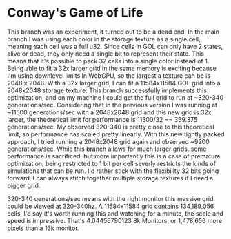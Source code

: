 # Conway's Game of Life
This branch was an experiment, it turned out to be a dead end. In the main branch I was using each color in the storage texture as a single cell, meaning each cell was a full u32. Since cells in GOL can only have 2 states, alive or dead, they only need a single bit to represent their state. This means that it's possible to pack 32 cells into a single color instead of 1. Being able to fit a 32x larger grid in the same memory is exciting because I'm using downlevel limits in WebGPU, so the largest a texture can be is 2048 x 2048. With a 32x larger grid, I can fit a 11584x11584 GOL grid into a 2048x2048 storage texture. This branch successfully implements this optimization, and on my machine I could get the full grid to run at ~320-340 generations/sec. Considering that in the previous version I was running at ~11500 generations/sec with a 2048x2048 grid and this new grid is 32x larger, the theoretical limit for performance is 11500/32 == 359.375 generations/sec. My observed 320-340 is pretty close to this theoretical limit, so performance has scaled pretty linearly. With this new tightly packed approach, I tried running a 2048x2048 grid again and observed ~9200 generations/sec. While this branch allows for much larger grids, some performance is sacrificed, but more importantly this is a case of premature optimization, being restricted to 1 bit per cell severly restricts the kinds of simulations that can be run. I'd rather stick with the flexibility 32 bits going forward. I can always stitch together multiple storage textures if I need a bigger grid.

320-340 generations/sec means with the right monitor this massive grid could be viewed at 320-340hz. A 11584x11584 grid contains 134,189,056 cells, I'd say it's worth running this and watching for a minute, the scale and speed is impressive. That's 4.04456790123 8k Monitors, or 1,478,656 more pixels than a 16k monitor.
